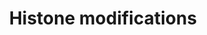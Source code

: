 ---
annotations:
- id: PW:0001338
  parent: regulatory pathway
  type: Pathway Ontology
  value: histone modification pathway
authors:
- Michiel
- MaintBot
- AlexanderPico
- MartijnVanIersel
- Christine Chichester
- Mkutmon
- Egonw
citedin: ''
communities: []
description: Pathway showing the proteins involved in methylation and acetylation
  of histones.
last-edited: 2025-08-09
ndex: null
organisms:
- Mus musculus
redirect_from:
- /index.php/Pathway:WP300
- /instance/WP300
- /instance/WP300_r140242
revision: r140242
schema-jsonld:
- '@context': https://schema.org/
  '@id': https://wikipathways.github.io/pathways/WP300.html
  '@type': Dataset
  creator:
    '@type': Organization
    name: WikiPathways
  description: Pathway showing the proteins involved in methylation and acetylation
    of histones.
  keywords:
  - EHMT1
  - EHMT2
  - HAT1
  - HDAC1
  - HDAC2
  license: CC0
  name: Histone modifications
seo: CreativeWork
title: Histone modifications
wpid: WP300
---